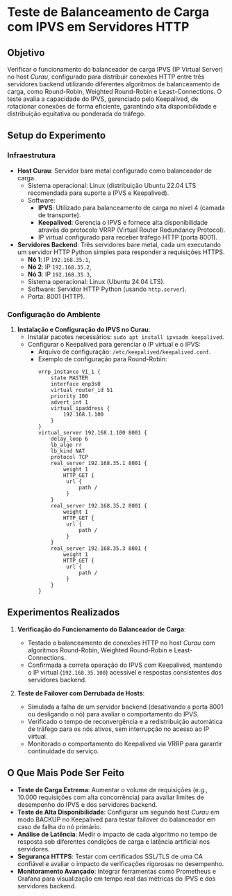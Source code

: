 # Teste de Balanceamento de Carga com IPVS em Servidores HTTP

## Objetivo
Verificar o funcionamento do balanceador de carga IPVS (IP Virtual Server) no host *Curau*, configurado para distribuir conexões HTTP entre três servidores backend utilizando diferentes algoritmos de balanceamento de carga, como Round-Robin, Weighted Round-Robin e Least-Connections. O teste avalia a capacidade do IPVS, gerenciado pelo Keepalived, de rotacionar conexões de forma eficiente, garantindo alta disponibilidade e distribuição equitativa ou ponderada do tráfego.

## Setup do Experimento

### Infraestrutura
- **Host Curau**: Servidor bare metal configurado como balanceador de carga.
  - Sistema operacional: Linux (distribuição Ubuntu 22.04 LTS recomendada para suporte a IPVS e Keepalived).
  - Software:
    - **IPVS**: Utilizado para balanceamento de carga no nível 4 (camada de transporte).
    - **Keepalived**: Gerencia o IPVS e fornece alta disponibilidade através do protocolo VRRP (Virtual Router Redundancy Protocol).
    - IP virtual configurado para receber tráfego HTTP (porta 8001).
- **Servidores Backend**: Três servidores bare metal, cada um executando um servidor HTTP Python simples para responder a requisições HTTPS.
  - **Nó 1**: IP `192.168.35.1`, 
  - **Nó 2**: IP `192.168.35.2`,
  - **Nó 3**: IP `192.168.35.3`,
  - Sistema operacional: Linux (Ubuntu 24.04 LTS).
  - Software: Servidor HTTP Python (usando `http.server`).
  - Porta: 8001 (HTTP).

### Configuração do Ambiente
1. **Instalação e Configuração do IPVS no Curau**:
   - Instalar pacotes necessários: `sudo apt install ipvsadm keepalived`.
   - Configurar o Keepalived para gerenciar o IP virtual e o IPVS:
     - Arquivo de configuração: `/etc/keepalived/keepalived.conf`.
     - Exemplo de configuração para Round-Robin:
       ```plaintext
       vrrp_instance VI_1 {
           state MASTER
           interface enp3s0
           virtual_router_id 51
           priority 100
           advert_int 1
           virtual_ipaddress {
               192.168.1.100
           }
       }
       virtual_server 192.168.1.100 8001 {
           delay_loop 6
           lb_algo rr
           lb_kind NAT
           protocol TCP
           real_server 192.168.35.1 8001 {
               weight 1
               HTTP_GET {
                url {
                    path /
                }
           }
           real_server 192.168.35.2 8001 {
               weight 1
               HTTP_GET {
                url {
                    path /
                }
           }
           real_server 192.168.35.3 8001 {
               weight 1
               HTTP_GET {
                url {
                    path /
                }
           }
       }

## Experimentos Realizados
1. **Verificação do Funcionamento do Balanceador de Carga**:
   - Testado o balanceamento de conexões HTTP no host *Curau* com algoritmos Round-Robin, Weighted Round-Robin e Least-Connections.
   - Confirmada a correta operação do IPVS com Keepalived, mantendo o IP virtual (`192.168.35.100`) acessível e respostas consistentes dos servidores backend.

2. **Teste de Failover com Derrubada de Hosts**:
   - Simulada a falha de um servidor backend (desativando a porta 8001 ou desligando o nó) para avaliar o comportamento do IPVS.
   - Verificado o tempo de reconvergência e a redistribuição automática de tráfego para os nós ativos, sem interrupção no acesso ao IP virtual.
   - Monitorado o comportamento do Keepalived via VRRP para garantir continuidade do serviço.

## O Que Mais Pode Ser Feito
- **Teste de Carga Extrema**: Aumentar o volume de requisições (e.g., 10.000 requisições com alta concorrência) para avaliar limites de desempenho do IPVS e dos servidores backend.
- **Teste de Alta Disponibilidade**: Configurar um segundo host *Curau* em modo BACKUP no Keepalived para testar failover do balanceador em caso de falha do nó primário.
- **Análise de Latência**: Medir o impacto de cada algoritmo no tempo de resposta sob diferentes condições de carga e latência artificial nos servidores.
- **Segurança HTTPS**: Testar com certificados SSL/TLS de uma CA confiável e avaliar o impacto de verificações rigorosas no desempenho.
- **Monitoramento Avançado**: Integrar ferramentas como Prometheus e Grafana para visualização em tempo real das métricas do IPVS e dos servidores backend.
